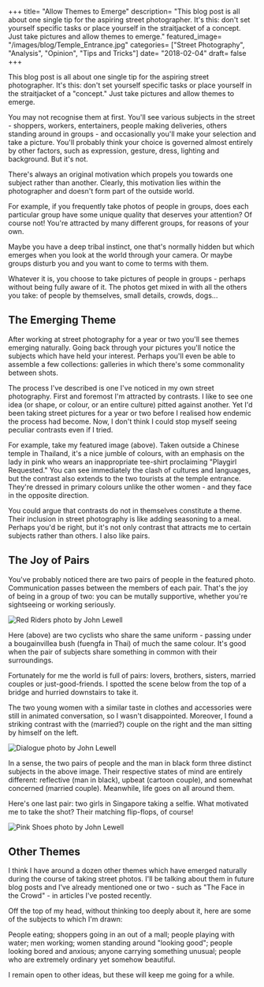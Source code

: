+++
title= "Allow Themes to Emerge"
description= "This blog post is all about one single tip for the aspiring street photographer. It's this: don't set yourself specific tasks or place yourself in the straitjacket of a concept. Just take pictures and allow themes to emerge."
featured_image= "/images/blog/Temple_Entrance.jpg"
categories= ["Street Photography", "Analysis", "Opinion", "Tips and Tricks"]
date= "2018-02-04"
draft= false
+++

This blog post is all about one single tip for the aspiring street photographer. It's this: don't set yourself specific tasks or place yourself in the straitjacket of a "concept." Just take pictures and allow themes to emerge.

You may not recognise them at first. You'll see various subjects in the street - shoppers, workers, entertainers, people making deliveries, others standing around in groups - and occasionally you'll make your selection and take a picture. You'll probably think your choice is governed almost entirely by other factors, such as expression, gesture, dress, lighting and background. But it's not.

There's always an original motivation which propels you towards one subject rather than another. Clearly, this motivation lies within the photographer and doesn't form part of the outside world.

For example, if you frequently take photos of people in groups, does each particular group have some unique quality that deserves your attention? Of course not! You're attracted by many different groups, for reasons of your own.

Maybe you have a deep tribal instinct, one that's normally hidden but which emerges when you look at the world through your camera. Or maybe groups disturb you and you want to come to terms with them.

Whatever it is, you choose to take pictures of people in groups - perhaps without being fully aware of it. The photos get mixed in with all the others you take: of people by themselves, small details, crowds, dogs...

## The Emerging Theme
  
After working at street photography for a year or two you'll see themes emerging naturally. Going back through your pictures you'll notice the subjects which have held your interest. Perhaps you'll even be able to assemble a few collections: galleries in which there's some commonality between shots.

The process I've described is one I've noticed in my own street photography. First and foremost I'm attracted by contrasts. I like to see one idea (or shape, or colour, or an entire culture) pitted against another. Yet I'd been taking street pictures for a year or two before I realised how endemic the process had become. Now, I don't think I could stop myself seeing peculiar contrasts even if I tried.

For example, take my featured image (above). Taken outside a Chinese temple in Thailand, it's a nice jumble of colours, with an emphasis on the lady in pink who wears an inappropriate tee-shirt proclaiming "Playgirl Requested." You can see immediately the clash of cultures and languages, but the contrast also extends to the two tourists at the temple entrance. They're dressed in primary colours unlike the other women - and they face in the opposite direction.

You could argue that contrasts do not in themselves constitute a theme. Their inclusion in street photography is like adding seasoning to a meal. Perhaps you'd be right, but it's not only contrast that attracts me to certain subjects rather than others. I also like pairs.

## The Joy of Pairs
  
You've probably noticed there are two pairs of people in the featured photo. Communication passes between the members of each pair. That's the joy of being in a group of two: you can be mutally supportive, whether you're sightseeing or working seriously.

<img class="lazyload" data-src="/images/blog/Red_Riders.jpg" alt="Red Riders photo by John Lewell">

Here (above) are two cyclists who share the same uniform - passing under a bougainvillea bush (fuengfa in Thai) of much the same colour. It's good when the pair of subjects share something in common with their surroundings.

Fortunately for me the world is full of pairs: lovers, brothers, sisters, married couples or just-good-friends. I spotted the scene below from the top of a bridge and hurried downstairs to take it.

The two young women with a similar taste in clothes and accessories were still in animated conversation, so I wasn't disappointed. Moreover, I found a striking contrast with the (married?) couple on the right and the man sitting by himself on the left.

<img class="lazyload" data-src="/images/blog/Dialogue2.jpg" alt="Dialogue photo by John Lewell">

In a sense, the two pairs of people and the man in black form three distinct subjects in the above image. Their respective states of mind are entirely different: reflective (man in black), upbeat (cartoon couple), and somewhat concerned (married couple). Meanwhile, life goes on all around them.

Here's one last pair: two girls in Singapore taking a selfie. What motivated me to take the shot? Their matching flip-flops, of course!

<img class="lazyload" data-src="/images/blog/Pink_Shoes.jpg" alt="Pink Shoes photo by John Lewell">

## Other Themes
  
I think I have around a dozen other themes which have emerged naturally during the course of taking street photos. I'll be talking about them in future blog posts and I've already mentioned one or two - such as "The Face in the Crowd" - in articles I've posted recently.

Off the top of my head, without thinking too deeply about it, here are some of the subjects to which I'm drawn:

People eating; shoppers going in an out of a mall; people playing with water; men working; women standing around "looking good"; people looking bored and anxious; anyone carrying something unusual; people who are extremely ordinary yet somehow beautiful.

I remain open to other ideas, but these will keep me going for a while.
